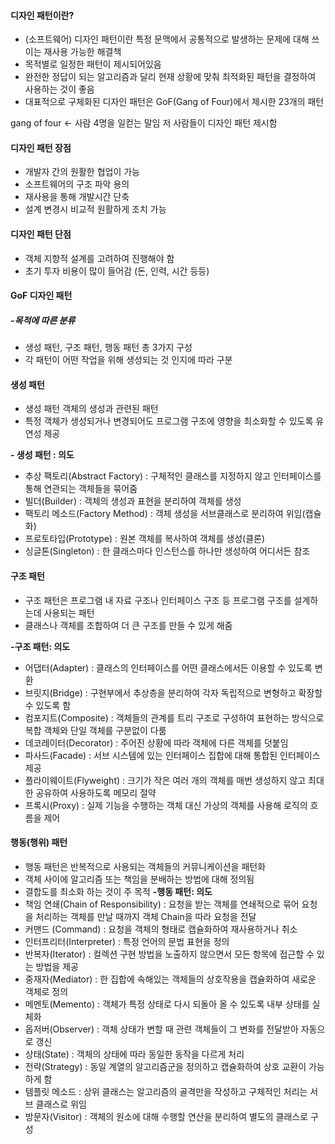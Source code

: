#### 디자인 패턴이란?
- (소프트웨어) 디자인 패턴이란 특정 문맥에서 공통적으로 발생하는 문제에 대해 쓰이는 재사용 가능한 해결책
- 목적별로 일정한 패턴이 제시되어있음
- 완전한 정답이 되는 알고리즘과 달리 현재 상황에 맞춰 최적화된 패턴을 결정하여 사용하는 것이 좋음
- 대표적으로 구체화된 디자인 패턴은 GoF(Gang of Four)에서 제시한 23개의 패턴

gang of four <- 사람 4명을 일컫는 말임 저 사람들이 디자인 패턴 제시함

#### 디자인 패턴 장점
- 개발자 간의 원활한 협업이 가능
- 소프트웨어의 구조 파악 용의
- 재사용을 통해 개발시간 단축
- 설계 변경시 비교적 원활하게 조치 가능

#### 디자인 패턴 단점
- 객체 지향적 설계를 고려하여 진행해야 함
- 초기 투자 비용이 많이 들어감 (돈, 인력, 시간 등등)

#### GoF 디자인 패턴

##### -목적에 따른 분류
- 생성 패턴, 구조 패턴, 행동 패턴 총 3가지 구성
- 각 패턴이 어떤 작업을 위해 생성되는 것 인지에 따라 구분


#### 생성 패턴
- 생성 패턴 객체의 생성과 관련된 패턴
- 특정 객체가 생성되거나 변경되어도 프로그램 구조에 영향을 최소화할 수 있도록 유연성 제공 

**- 생성 패턴 : 의도**

- 추상 팩토리(Abstract Factory) : 구체적인 클래스를 지정하지 않고 인터페이스를 통해 연관되는 객체들을 묶어줌
- 빌더(Builder) : 객체의 생성과 표현을 분리하여 객체를 생성
- 팩토리 메소드(Factory Method) : 객체 생성을 서브클래스로 분리하여 위임(캡슐화)
- 프로토타입(Prototype) : 원본 객체를 복사하여 객체를 생성(클론)
- 싱글톤(Singleton) : 한 클래스마다 인스턴스를 하나만 생성하여 어디서든 참조

#### 구조 패턴
- 구조 패턴은 프로그램 내 자료 구조나 인터페이스 구조 등 프로그램 구조를 설계하는데 사용되는 패턴
- 클래스나 객체를 조합하여 더 큰 구조를 만들 수 있게 해줌

**-구조 패턴: 의도**
- 어댑터(Adapter) : 클래스의 인터페이스를 어떤 클래스에서든 이용할 수 있도록 변환
- 브릿지(Bridge) : 구현부에서 추상층을 분리하여 각자 독립적으로 변형하고 확장할 수 있도록 함
- 컴포지트(Composite) : 객체들의 관계를 트리 구조로 구성하여 표현하는 방식으로 복합 객체와 단일 객체를 구분없이 다룸
- 데코레이터(Decorator) : 주어진 상황에 따라 객체에 다른 객체를 덧붙임
- 파사드(Facade) : 서브 시스템에 있는 인터페이스 집합에 대해 통합된 인터페이스 제공
- 플라이웨이트(Flyweight) : 크기가 작은 여러 개의 객체를 매번 생성하지 않고 최대한 공유하여 사용하도록 메모리 절약
- 프록시(Proxy) : 실제 기능을 수행하는 객체 대신 가상의 객체를 사용해 로직의 흐름을 제어

#### 행동(행위) 패턴

- 행동 패턴은 반복적으로 사용되는 객체들의 커뮤니케이션을 패턴화
- 객체 사이에 알고리즘 또는 책임을 분배하는 방법에 대해 정의됨
- 결합도를 최소화 하는 것이 주 목적
**-행동 패턴: 의도**
- 책임 연쇄(Chain of Responsibility) : 요청을 받는 객체를 연쇄적으로 묶어 요청을 처리하는 객체를 만날 때까지 객체 Chain을 따라 요청을 전달
- 커맨드 (Command) : 요청을 객체의 형태로 캡슐화하여 재사용하거나 취소
- 인터프리터(Interpreter) : 특정 언어의 문법 표현을 정의
- 반복자(Iterator) : 컬렉션 구현 방법을 노출하지 않으면서 모든 항목에 접근할 수 있는 방법을 제공
- 중재자(Mediator) : 한 집합에 속해있는 객체들의 상호작용을 캡슐화하여 새로운 객체로 정의
- 메멘토(Memento) : 객체가 특정 상태로 다시 되돌아 올 수 있도록 내부 상태를 실체화
- 옵저버(Observer) : 객체 상태가 변할 때 관련 객체들이 그 변화를 전달받아 자동으로 갱신
- 상태(State) : 객체의 상태에 따라 동일한 동작을 다르게 처리
- 전략(Strategy) : 동일 계열의 알고리즘군을 정의하고 캡슐화하여 상호 교환이 가능하게 함
- 템플릿 메소드 : 상위 클래스는 알고리즘의 골격만을 작성하고 구체적인 처리는 서브 클래스로 위임
- 방문자(Visitor) : 객체의 원소에 대해 수행할 연산을 분리하여 별도의 클래스로 구성